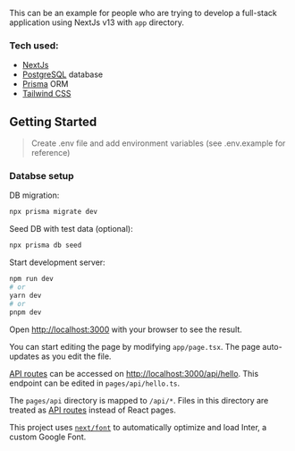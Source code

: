 This can be an example for people who are trying to develop a full-stack application using NextJs v13 with `app` directory.

### Tech used:
- [NextJs](https://beta.nextjs.org/docs)
- [PostgreSQL](https://www.postgresql.org/) database
- [Prisma](https://www.prisma.io/) ORM 
- [Tailwind CSS](https://tailwindcss.com/)


## Getting Started
> Create .env file and add environment variables (see .env.example for reference)

### Databse setup

DB migration:
```bash
npx prisma migrate dev 
```

Seed DB with test data (optional):
```bash
npx prisma db seed
```

Start development server:

```bash
npm run dev
# or
yarn dev
# or
pnpm dev
```

Open [http://localhost:3000](http://localhost:3000) with your browser to see the result.

You can start editing the page by modifying `app/page.tsx`. The page auto-updates as you edit the file.

[API routes](https://nextjs.org/docs/api-routes/introduction) can be accessed on [http://localhost:3000/api/hello](http://localhost:3000/api/hello). This endpoint can be edited in `pages/api/hello.ts`.

The `pages/api` directory is mapped to `/api/*`. Files in this directory are treated as [API routes](https://nextjs.org/docs/api-routes/introduction) instead of React pages.

This project uses [`next/font`](https://nextjs.org/docs/basic-features/font-optimization) to automatically optimize and load Inter, a custom Google Font.
